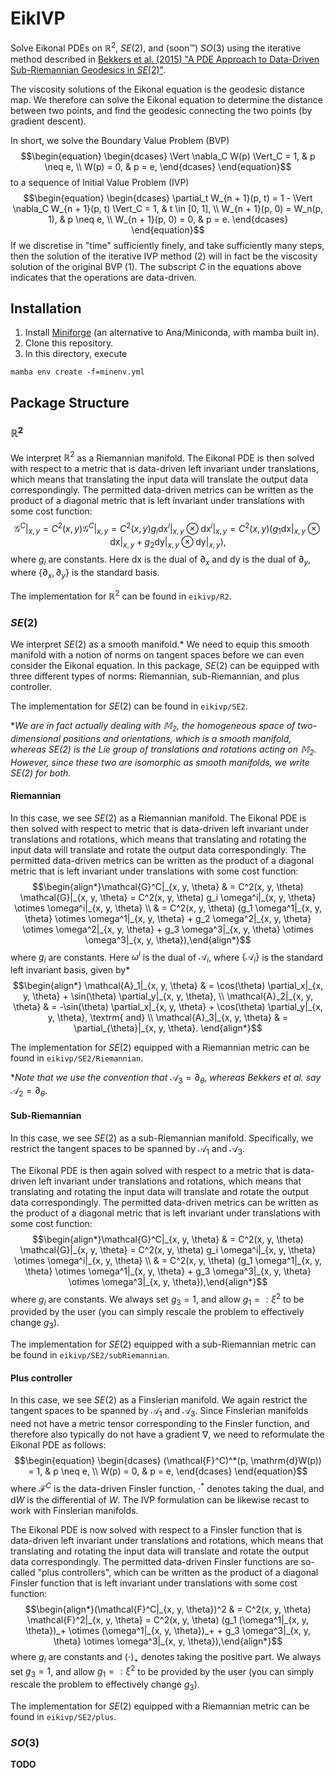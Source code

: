# EikIVP
Solve Eikonal PDEs on $\mathbb{R}^2$, $SE(2)$, and (soon:tm:) $SO(3)$ using the iterative method described in [Bekkers et al. (2015) "A PDE Approach to Data-Driven Sub-Riemannian Geodesics in $SE(2)$"](https://epubs.siam.org/doi/abs/10.1137/15M1018460).

The viscosity solutions of the Eikonal equation is the geodesic distance map. We therefore can solve the Eikonal equation to determine the distance between two points, and find the geodesic connecting the two points (by gradient descent).

In short, we solve the Boundary Value Problem (BVP)
$$\begin{equation} \begin{dcases} \Vert \nabla_C W(p) \Vert_C = 1, & p \neq e, \\
W(p) = 0, & p = e, \end{dcases} \end{equation}$$
to a sequence of Initial Value Problem (IVP)
$$\begin{equation} \begin{dcases} \partial_t W_{n + 1}(p, t) = 1 - \Vert \nabla_C W_{n + 1}(p, t) \Vert_C = 1, & t \in [0, 1], \\
W_{n + 1}(p, 0) = W_n(p, 1), & p \neq e, \\
W_{n + 1}(p, 0) = 0, & p = e. \end{dcases} \end{equation}$$
If we discretise in "time" sufficiently finely, and take sufficiently many steps, then the solution of the iterative IVP method (2) will in fact be the viscosity solution of the original BVP (1). The subscript $C$ in the equations above indicates that the operations are data-driven.

## Installation

1. Install [Miniforge](https://github.com/conda-forge/miniforge) (an alternative to Ana/Miniconda, with mamba built in).
2. Clone this repository.
3. In this directory, execute 
```
mamba env create -f=minenv.yml 
```

## Package Structure

### $\mathbb{R}^2$
We interpret $\mathbb{R}^2$ as a Riemannian manifold. The Eikonal PDE is then solved with respect to a metric that is data-driven left invariant under translations, which means that translating the input data will translate the output data correspondingly. The permitted data-driven metrics can be written as the product of a diagonal metric that is left invariant under translations with some cost function:
$$\mathcal{G}^C|_{x, y} = C^2(x, y) \mathcal{G}^C|_{x, y} = C^2(x, y) g_i \mathrm{dx}^i|_{x, y} \otimes \mathrm{dx}^i|_{x, y} = C^2(x, y) (g_1 \mathrm{dx}|_{x, y} \otimes \mathrm{dx}|_{x, y} + g_2 \mathrm{dy}|_{x, y} \otimes \mathrm{dy}|_{x, y}),$$
where $g_i$ are constants. Here $\mathrm{dx}$ is the dual of $\partial_x$ and $\mathrm{dy}$ is the dual of $\partial_y$, where $\{\partial_x, \partial_y\}$ is the standard basis.

The implementation for $\mathbb{R}^2$ can be found in `eikivp/R2`.

### $SE(2)$
We interpret $SE(2)$ as a smooth manifold.* We need to equip this smooth manifold with a notion of norms on tangent spaces before we can even consider the Eikonal equation. In this package, $SE(2)$ can be equipped with three different types of norms: Riemannian, sub-Riemannian, and plus controller.

The implementation for $SE(2)$ can be found in `eikivp/SE2`.

*_We are in fact actually dealing with $\mathbb{M}_2$, the homogeneous space of two-dimensional positions and orientations, which is a smooth manifold, whereas $SE(2)$ is the Lie group of translations and rotations acting on $\mathbb{M}_2$. However, since these two are isomorphic as smooth manifolds, we write $SE(2)$ for both._

#### Riemannian
In this case, we see $SE(2)$ as a Riemannian manifold. The Eikonal PDE is then solved with respect to metric that is data-driven left invariant under translations and rotations, which means that translating and rotating the input data will translate and rotate the output data correspondingly. The permitted data-driven metrics can be written as the product of a diagonal metric that is left invariant under translations with some cost function:
$$\begin{align*}\mathcal{G}^C|_{x, y, \theta} & = C^2(x, y, \theta) \mathcal{G}|_{x, y, \theta} = C^2(x, y, \theta) g_i \omega^i|_{x, y, \theta} \otimes \omega^i|_{x, y, \theta} \\
& = C^2(x, y, \theta) (g_1 \omega^1|_{x, y, \theta} \otimes \omega^1|_{x, y, \theta} + g_2 \omega^2|_{x, y, \theta} \otimes \omega^2|_{x, y, \theta} + g_3 \omega^3|_{x, y, \theta} \otimes \omega^3|_{x, y, \theta}),\end{align*}$$
where $g_i$ are constants. Here $\omega^i$ is the dual of $\mathcal{A}_i$, where $\{\mathcal{A}_i\}$ is the standard left invariant basis, given by*
$$\begin{align*} \mathcal{A}_1|_{x, y, \theta} & = \cos(\theta) \partial_x|_{x, y, \theta} + \sin(\theta) \partial_y|_{x, y, \theta}, \\
\mathcal{A}_2|_{x, y, \theta} & = -\sin(\theta) \partial_x|_{x, y, \theta} + \cos(\theta) \partial_y|_{x, y, \theta}, \textrm{ and} \\
\mathcal{A}_3|_{x, y, \theta} & = \partial_{\theta}|_{x, y, \theta}.
\end{align*}$$

The implementation for $SE(2)$ equipped with a Riemannian metric can be found in `eikivp/SE2/Riemannian`.

*_Note that we use the convention that_ $\mathcal{A}_3 = \partial_{\theta}$, _whereas Bekkers et al. say_ $\mathcal{A}_2 = \partial_{\theta}$.

#### Sub-Riemannian
In this case, we see $SE(2)$ as a sub-Riemannian manifold. Specifically, we restrict the tangent spaces to be spanned by $\mathcal{A}_1$ and $\mathcal{A}_3$.

The Eikonal PDE is then again solved with respect to a metric that is data-driven left invariant under translations and rotations, which means that translating and rotating the input data will translate and rotate the output data correspondingly. The permitted data-driven metrics can be written as the product of a diagonal metric that is left invariant under translations with some cost function:
$$\begin{align*}\mathcal{G}^C|_{x, y, \theta} & = C^2(x, y, \theta) \mathcal{G}|_{x, y, \theta} = C^2(x, y, \theta) g_i \omega^i|_{x, y, \theta} \otimes \omega^i|_{x, y, \theta} \\
& = C^2(x, y, \theta) (g_1 \omega^1|_{x, y, \theta} \otimes \omega^1|_{x, y, \theta} + g_3 \omega^3|_{x, y, \theta} \otimes \omega^3|_{x, y, \theta}),\end{align*}$$
where $g_i$ are constants. We always set $g_3 = 1$, and allow $g_1 =: \xi^2$ to be provided by the user (you can simply rescale the problem to effectively change $g_3$).

The implementation for $SE(2)$ equipped with a sub-Riemannian metric can be found in `eikivp/SE2/subRiemannian`.

#### Plus controller
In this case, we see $SE(2)$ as a Finslerian manifold. We again restrict the tangent spaces to be spanned by $\mathcal{A}_1$ and $\mathcal{A}_3$. Since Finslerian manifolds need not have a metric tensor corresponding to the Finsler function, and therefore also typically do not have a gradient $\nabla$, we need to reformulate the Eikonal PDE as follows:
$$\begin{equation} \begin{dcases} (\mathcal{F}^C)^*(p, \mathrm{d}W(p)) = 1, & p \neq e, \\
W(p) = 0, & p = e, \end{dcases} \end{equation}$$
where $\mathcal{F}^C$ is the data-driven Finsler function, $\cdot^*$ denotes taking the dual, and $\mathrm{d}W$ is the differential of $W$. The IVP formulation can be likewise recast to work with Finslerian manifolds.

The Eikonal PDE is now solved with respect to a Finsler function that is data-driven left invariant under translations and rotations, which means that translating and rotating the input data will translate and rotate the output data correspondingly. The permitted data-driven Finsler functions are so-called "plus controllers", which can be written as the product of a diagonal Finsler function that is left invariant under translations with some cost function:
$$\begin{align*}(\mathcal{F}^C|_{x, y, \theta})^2 & = C^2(x, y, \theta) \mathcal{F}^2|_{x, y, \theta} = C^2(x, y, \theta) (g_1 (\omega^1|_{x, y, \theta})_+ \otimes (\omega^1|_{x, y, \theta})_+ + g_3 \omega^3|_{x, y, \theta} \otimes \omega^3|_{x, y, \theta}),\end{align*}$$
where $g_i$ are constants and $(\cdot)_+$ denotes taking the positive part. We always set $g_3 = 1$, and allow $g_1 =: \xi^2$ to be provided by the user (you can simply rescale the problem to effectively change $g_3$).

The implementation for $SE(2)$ equipped with a Riemannian metric can be found in `eikivp/SE2/plus`.

### $SO(3)$
__TODO__
